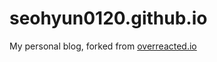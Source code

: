 # seohyun0120.github.io

My personal blog, forked from [overreacted.io](https://github.com/gaearon/overreacted.io)
